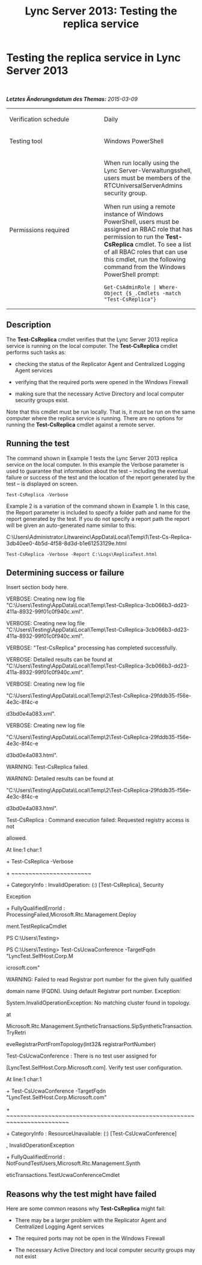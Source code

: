﻿---
title: 'Lync Server 2013: Testing the replica service'
TOCTitle: Testing the replica service
ms:assetid: 4ff2cc91-0036-4c5a-9792-7bf43d8ce18d
ms:mtpsurl: https://technet.microsoft.com/de-de/library/Dn727303(v=OCS.15)
ms:contentKeyID: 62388535
ms.date: 05/19/2016
mtps_version: v=OCS.15
ms.translationtype: HT
---

# Testing the replica service in Lync Server 2013

 

_**Letztes Änderungsdatum des Themas:** 2015-03-09_


<table>
<colgroup>
<col style="width: 50%" />
<col style="width: 50%" />
</colgroup>
<tbody>
<tr class="odd">
<td><p>Verification schedule</p></td>
<td><p>Daily</p></td>
</tr>
<tr class="even">
<td><p>Testing tool</p></td>
<td><p>Windows PowerShell</p></td>
</tr>
<tr class="odd">
<td><p>Permissions required</p></td>
<td><p>When run locally using the Lync Server-Verwaltungsshell, users must be members of the RTCUniversalServerAdmins security group.</p>
<p>When run using a remote instance of Windows PowerShell, users must be assigned an RBAC role that has permission to run the <strong>Test-CsReplica</strong> cmdlet. To see a list of all RBAC roles that can use this cmdlet, run the following command from the Windows PowerShell prompt:</p>
<pre><code>Get-CsAdminRole | Where-Object {$_.Cmdlets -match &quot;Test-CsReplica&quot;}</code></pre></td>
</tr>
</tbody>
</table>


## Description

The **Test-CsReplica** cmdlet verifies that the Lync Server 2013 replica service is running on the local computer. The **Test-CsReplica** cmdlet performs such tasks as:

  - checking the status of the Replicator Agent and Centralized Logging Agent services

  - verifying that the required ports were opened in the Windows Firewall

  - making sure that the necessary Active Directory and local computer security groups exist.

Note that this cmdlet must be run locally. That is, it must be run on the same computer where the replica service is running. There are no options for running the **Test-CsReplica** cmdlet against a remote server.

## Running the test

The command shown in Example 1 tests the Lync Server 2013 replica service on the local computer. In this example the Verbose parameter is used to guarantee that information about the test – including the eventual failure or success of the test and the location of the report generated by the test – is displayed on screen.

    Test-CsReplica -Verbose

Example 2 is a variation of the command shown in Example 1. In this case, the Report parameter is included to specify a folder path and name for the report generated by the test. If you do not specify a report path the report will be given an auto-generated name similar to this:

C:\\Users\\Administrator.Litwareinc\\AppData\\Local\\Temp\\1\\Test-Cs-Replica-3db40ee0-4b5d-4f58-8d3d-b1e61253129e.html

    Test-CsReplica -Verbose -Report C:\Logs\ReplicaTest.html

## Determining success or failure

Insert section body here.

VERBOSE: Creating new log file "C:\\Users\\Testing\\AppData\\Local\\Temp\\Test-CsReplica-3cb066b3-dd23-411a-8932-99f01c0f940c.xml".

VERBOSE: Creating new log file "C:\\Users\\Testing\\AppData\\Local\\Temp\\Test-CsReplica-3cb066b3-dd23-411a-8932-99f01c0f940c.xml".

VERBOSE: "Test-CsReplica" processing has completed successfully.

VERBOSE: Detailed results can be found at "C:\\Users\\Testing\\AppData\\Local\\Temp\\Test-CsReplica-3cb066b3-dd23-411a-8932-99f01c0f940c.xml".

VERBOSE: Creating new log file

"C:\\Users\\Testing\\AppData\\Local\\Temp\\2\\Test-CsReplica-29fddb35-f56e-4e3c-8f4c-e

d3bd0e4a083.xml".

VERBOSE: Creating new log file

"C:\\Users\\Testing\\AppData\\Local\\Temp\\2\\Test-CsReplica-29fddb35-f56e-4e3c-8f4c-e

d3bd0e4a083.html".

WARNING: Test-CsReplica failed.

WARNING: Detailed results can be found at

"C:\\Users\\Testing\\AppData\\Local\\Temp\\2\\Test-CsReplica-29fddb35-f56e-4e3c-8f4c-e

d3bd0e4a083.html".

Test-CsReplica : Command execution failed: Requested registry access is not

allowed.

At line:1 char:1

\+ Test-CsReplica -Verbose

\+ ~~~~~~~~~~~~~~~~~~~~~~~

\+ CategoryInfo : InvalidOperation: (:) \[Test-CsReplica\], Security

Exception

\+ FullyQualifiedErrorId : ProcessingFailed,Microsoft.Rtc.Management.Deploy

ment.TestReplicaCmdlet

PS C:\\Users\\Testing\>

PS C:\\Users\\Testing\> Test-CsUcwaConference -TargetFqdn "LyncTest.SelfHost.Corp.M

icrosoft.com"

WARNING: Failed to read Registrar port number for the given fully qualified

domain name (FQDN). Using default Registrar port number. Exception:

System.InvalidOperationException: No matching cluster found in topology.

at

Microsoft.Rtc.Management.SyntheticTransactions.SipSyntheticTransaction.TryRetri

eveRegistrarPortFromTopology(Int32& registrarPortNumber)

Test-CsUcwaConference : There is no test user assigned for

\[LyncTest.SelfHost.Corp.Microsoft.com\]. Verify test user configuration.

At line:1 char:1

\+ Test-CsUcwaConference -TargetFqdn "LyncTest.SelfHost.Corp.Microsoft.com"

\+ ~~~~~~~~~~~~~~~~~~~~~~~~~~~~~~~~~~~~~~~~~~~~~~~~~~~~~~~~~~~~~~~~~~~~~~~~

\+ CategoryInfo : ResourceUnavailable: (:) \[Test-CsUcwaConference\]

, InvalidOperationException

\+ FullyQualifiedErrorId : NotFoundTestUsers,Microsoft.Rtc.Management.Synth

eticTransactions.TestUcwaConferenceCmdlet

## Reasons why the test might have failed

Here are some common reasons why **Test-CsReplica** might fail:

  - There may be a larger problem with the Replicator Agent and Centralized Logging Agent services

  - The required ports may not be open in the Windows Firewall

  - The necessary Active Directory and local computer security groups may not exist

